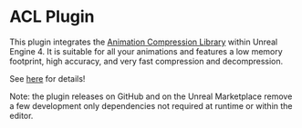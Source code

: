 # ACL Plugin

This plugin integrates the [Animation Compression Library](https://github.com/nfrechette/acl) within Unreal Engine 4. It is suitable for all your animations and features a low memory footprint, high accuracy, and very fast compression and decompression.

See [here](https://github.com/nfrechette/acl-ue4-plugin) for details!

Note: the plugin releases on GitHub and on the Unreal Marketplace remove a few development only dependencies not required at runtime or within the editor.

